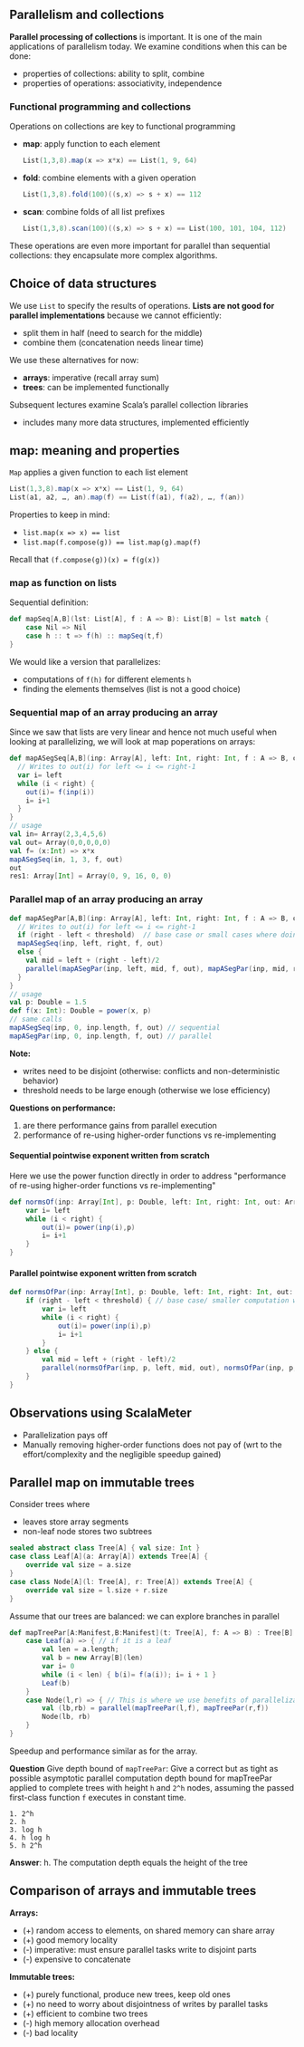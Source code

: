 ## Parallelism and collections

**Parallel processing of collections** is important. It is one of the main applications of parallelism today. We examine conditions when this can be done:

* properties of collections: ability to split, combine
* properties of operations: associativity, independence

### Functional programming and collections

Operations on collections are key to functional programming 

* **map**: apply function to each element

    ```scala
    List(1,3,8).map(x => x*x) == List(1, 9, 64)
    ```
* **fold**: combine elements with a given operation

    ```scala
    List(1,3,8).fold(100)((s,x) => s + x) == 112
    ```
* **scan**: combine folds of all list prefixes

    ```scala
    List(1,3,8).scan(100)((s,x) => s + x) == List(100, 101, 104, 112)
    ```

These operations are even more important for parallel than sequential collections: they encapsulate more complex algorithms.

## Choice of data structures

We use `List` to specify the results of operations. **Lists are not good for parallel implementations** because we cannot
efficiently:

* split them in half (need to search for the middle)
* combine them (concatenation needs linear time)

We use these alternatives for now:

* **arrays**: imperative (recall array sum)
* **trees**: can be implemented functionally

Subsequent lectures examine Scala’s parallel collection libraries

* includes many more data structures, implemented efficiently

## map: meaning and properties

`Map` applies a given function to each list element

```scala
List(1,3,8).map(x => x*x) == List(1, 9, 64)
List(a1, a2, …, an).map(f) == List(f(a1), f(a2), …, f(an))
```

Properties to keep in mind:
* `list.map(x => x) == list`
* `list.map(f.compose(g)) == list.map(g).map(f)`

Recall that `(f.compose(g))(x) = f(g(x))`

### map as function on lists

Sequential definition:

```scala
def mapSeq[A,B](lst: List[A], f : A => B): List[B] = lst match {
    case Nil => Nil
    case h :: t => f(h) :: mapSeq(t,f)
}
```
We would like a version that parallelizes:

* computations of `f(h)` for different elements `h`
* finding the elements themselves (list is not a good choice)

### Sequential map of an array producing an array
Since we saw that lists are very linear and hence not much useful when looking at parallelizing, we will look at map poperations on arrays:

```scala
def mapASegSeq[A,B](inp: Array[A], left: Int, right: Int, f : A => B, out: Array[B]) = {
  // Writes to out(i) for left <= i <= right-1
  var i= left
  while (i < right) {
    out(i)= f(inp(i))
    i= i+1
  } 
}
// usage
val in= Array(2,3,4,5,6)
val out= Array(0,0,0,0,0)
val f= (x:Int) => x*x
mapASegSeq(in, 1, 3, f, out)
out
res1: Array[Int] = Array(0, 9, 16, 0, 0)
```

### Parallel map of an array producing an array
```scala
def mapASegPar[A,B](inp: Array[A], left: Int, right: Int, f : A => B, out: Array[B]): Unit = {
  // Writes to out(i) for left <= i <= right-1
  if (right - left < threshold)  // base case or small cases where doing processing in parallel does not make sense
  mapASegSeq(inp, left, right, f, out)
  else {
    val mid = left + (right - left)/2
    parallel(mapASegPar(inp, left, mid, f, out), mapASegPar(inp, mid, right, f, out))
  }
}
// usage
val p: Double = 1.5
def f(x: Int): Double = power(x, p)
// same calls
mapASegSeq(inp, 0, inp.length, f, out) // sequential
mapASegPar(inp, 0, inp.length, f, out) // parallel
```
**Note:**

* writes need to be disjoint (otherwise: conflicts and non-deterministic behavior)
* threshold needs to be large enough (otherwise we lose efficiency)

**Questions on performance:**

1. are there performance gains from parallel execution
2. performance of re-using higher-order functions vs re-implementing

#### Sequential pointwise exponent written from scratch

Here we use the power function directly in order to address "performance of re-using higher-order functions vs re-implementing"
```scala
def normsOf(inp: Array[Int], p: Double, left: Int, right: Int, out: Array[Double]): Unit = {
    var i= left
    while (i < right) {
        out(i)= power(inp(i),p)
        i= i+1
    }
}
```

#### Parallel pointwise exponent written from scratch

```scala
def normsOfPar(inp: Array[Int], p: Double, left: Int, right: Int, out: Array[Double]): Unit = {
    if (right - left < threshold) { // base case/ smaller computation which does not need parallelizing
        var i= left
        while (i < right) {
            out(i)= power(inp(i),p)
            i= i+1
        }
    } else {
        val mid = left + (right - left)/2
        parallel(normsOfPar(inp, p, left, mid, out), normsOfPar(inp, p, mid, right, out))
    }
}
```

## Observations using ScalaMeter

* Parallelization pays off
* Manually removing higher-order functions does not pay of (wrt to the effort/complexity and the negligible speedup gained)

## Parallel map on immutable trees
Consider trees where

* leaves store array segments
* non-leaf node stores two subtrees

```scala
sealed abstract class Tree[A] { val size: Int }
case class Leaf[A](a: Array[A]) extends Tree[A] {
    override val size = a.size
}
case class Node[A](l: Tree[A], r: Tree[A]) extends Tree[A] {
    override val size = l.size + r.size
}
```
Assume that our trees are balanced: we can explore branches in parallel

```scala
def mapTreePar[A:Manifest,B:Manifest](t: Tree[A], f: A => B) : Tree[B] = t match {
    case Leaf(a) => { // if it is a leaf
        val len = a.length; 
        val b = new Array[B](len)
        var i= 0
        while (i < len) { b(i)= f(a(i)); i= i + 1 }
        Leaf(b) 
    }
    case Node(l,r) => { // This is where we use benefits of parallelization
        val (lb,rb) = parallel(mapTreePar(l,f), mapTreePar(r,f))
        Node(lb, rb) 
    }
} 
```
Speedup and performance similar as for the array.

**Question** Give depth bound of `mapTreePar`:
Give a correct but as tight as possible asymptotic parallel computation depth bound for mapTreePar applied to complete trees with height `h` and `2^h` nodes, assuming the passed first-class function `f` executes in constant time.

```
1. 2^h
2. h
3. log h
4. h log h
5. h 2^h
```
**Answer**: h. The computation depth equals the height of the tree

## Comparison of arrays and immutable trees

**Arrays:**

* (+) random access to elements, on shared memory can share array
* (+) good memory locality
* (-) imperative: must ensure parallel tasks write to disjoint parts
* (-) expensive to concatenate

**Immutable trees:**

* (+) purely functional, produce new trees, keep old ones
* (+) no need to worry about disjointness of writes by parallel tasks
* (+) efficient to combine two trees
* (-) high memory allocation overhead
* (-) bad locality
